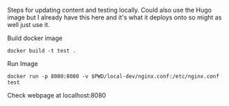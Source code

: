 Steps for updating content and testing locally. Could also use the Hugo image but I already have this here and it's what it deploys onto so might as well just use it.

Build docker image
```
docker build -t test .
```

Run Image
```
docker run -p 8080:8080 -v $PWD/local-dev/nginx.conf:/etc/nginx.conf test
```

Check webpage at localhost:8080
